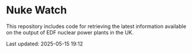 # Nuke Watch

This repository includes code for retrieving the latest information available on the output of EDF nuclear power plants in the UK.

Last updated: 2025-05-15 19:12